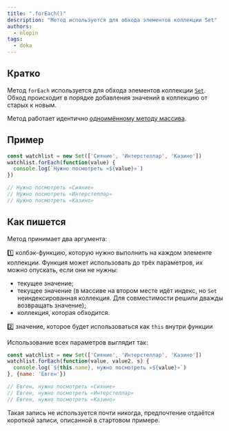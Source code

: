 ```yaml
---
title: ".forEach()"
description: "Метод используется для обхода элементов коллекции Set"
authors:
  - nlopin
tags:
  - doka
---
```


## Кратко

Метод `forEach` используется для обхода элементов коллекции [`Set`](/js/set). Обход происходит в порядке добавления значений в коллекцию от старых к новым.

Метод работает идентично [одноимённому методу массива](/js/array-foreach).

## Пример

```js
const watchlist = new Set(['Сияние', 'Интерстеллар', 'Казино'])
watchlist.forEach(function(value) {
  console.log(`Нужно посмотреть «${value}»`)
})

// Нужно посмотреть «Сияние»
// Нужно посмотреть «Интерстеллар»
// Нужно посмотреть «Казино»
```

## Как пишется

Метод принимает два аргумента:

1️⃣ колбэк-функцию, которую нужно выполнить на каждом элементе коллекции. Функция может использовать до трёх параметров, их можно опускать, если они не нужны:

- текущее значение;
- текущее значение (в массиве на втором месте идёт индекс, но `Set` неиндексированная коллекция. Для совместимости решили дважды возвращать значение);
- коллекция, которая обходится.

2️⃣ значение, которое будет использоваться как `this` внутри функции

Использование всех параметров выглядит так:
```js
const watchlist = new Set(['Сияние', 'Интерстеллар', 'Казино'])
watchlist.forEach(function(value, value2, s) {
  console.log(`${this.name}, нужно посмотреть «${value}»`)
}, {name: 'Евген'})

// Евген, нужно посмотреть «Сияние»
// Евген, нужно посмотреть «Интерстеллар»
// Евген, нужно посмотреть «Казино»
```

Такая запись не используется почти никогда, предпочтение отдаётся короткой записи, описанной в стартовом примере.
